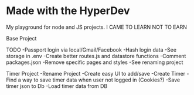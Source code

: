 Made with the HyperDev
============================

My playground for node  and JS projects. I CAME TO LEARN NOT TO EARN

Base Project 

TODO
  -Passport login via local/Gmail/Facebook
  -Hash login data
  -See storage in .env
  -Create better routes.js and datastore functions
  -Comment packages.json
  -Remove specific pages and styles
  -See renaming project
  
  
Timer Project
  -Rename Project
  -Create easy UI to add/save
  -Create Timer
  -Find a way to save timer data when user not logged in (Cookies?)
  -Save timer json to Db
  -Load timer data from DB